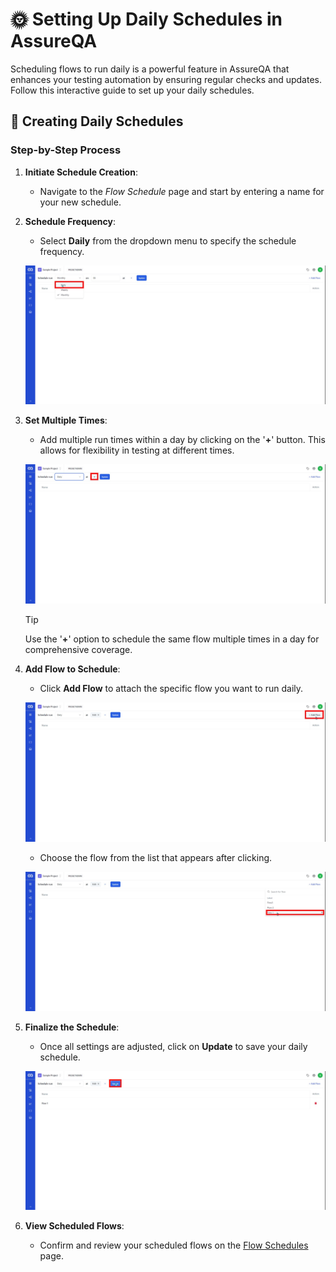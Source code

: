 # 🌞 Setting Up Daily Schedules in AssureQA

Scheduling flows to run daily is a powerful feature in AssureQA that enhances your testing automation by ensuring regular checks and updates. Follow this interactive guide to set up your daily schedules.

## 📅 Creating Daily Schedules

### Step-by-Step Process

1. **Initiate Schedule Creation**:
   - Navigate to the *Flow Schedule* page and start by entering a name for your new schedule.

2. **Schedule Frequency**:
   - Select **Daily** from the dropdown menu to specify the schedule frequency.

   ![Daily Frequency Selection](/images/DS%201.jpg)

3. **Set Multiple Times**:
   - Add multiple run times within a day by clicking on the '**+**' button. This allows for flexibility in testing at different times.

   ![Add Times](/images/DS%202.jpg)
   > [!TIP]
   > Use the '**+**' option to schedule the same flow multiple times in a day for comprehensive coverage.

4. **Add Flow to Schedule**:
   - Click **Add Flow** to attach the specific flow you want to run daily.

   ![Add Flow](/images/DS%204.jpg)
   - Choose the flow from the list that appears after clicking.

   ![Select Flow](/images/DS%205.jpg)

5. **Finalize the Schedule**:
   - Once all settings are adjusted, click on **Update** to save your daily schedule.

   ![Update Schedule](/images/DS%206.jpg)

6. **View Scheduled Flows**:
   - Confirm and review your scheduled flows on the [Flow Schedules](#) page.
